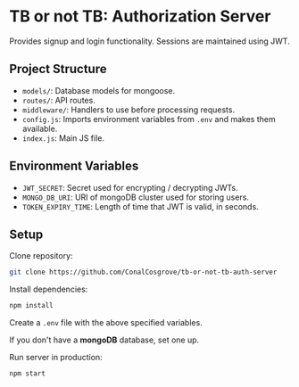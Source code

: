 # TB or not TB: Authorization Server

Provides signup and login functionality. Sessions are maintained using JWT.

## Project Structure

- `models/`: Database models for mongoose.
- `routes/`: API routes.
- `middleware/`: Handlers to use before processing requests.
- `config.js`: Imports environment variables from `.env` and makes them available.
- `index.js`: Main JS file.

## Environment Variables

- `JWT_SECRET`: Secret used for encrypting / decrypting JWTs.
- `MONGO_DB_URI`: URI of mongoDB cluster used for storing users.
- `TOKEN_EXPIRY_TIME`: Length of time that JWT is valid, in seconds.

## Setup

Clone repository:
``` bash
git clone https://github.com/ConalCosgrove/tb-or-not-tb-auth-server
```

Install dependencies:
``` bash
npm install
```

Create a `.env` file with the above specified variables.

If you don't have a **mongoDB** database, set one up.

Run server in production:
``` bash
npm start
```
